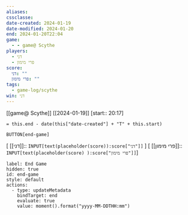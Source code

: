 ```yaml
---
aliases: 
cssclasse: 
date-created: 2024-01-19
date-modified: 2024-01-20
end: 2024-01-20T22:04
game:
  - - game@ Scythe
players:
  - דני
  - פרי מימון
score:
  דני: ""
  פרי מימון: ""
tags:
  - game-log/scythe
win: דני
---
```

[[game@ Scythe]]  [[2024-01-19]] [start:: 20:17]    

`= this.end - date(this["date-created"] + "T" + this.start)` 

 `BUTTON[end-game]`

[ [[דני]]:: `INPUT[text(placeholder(score)):score["דני"]]` ]
[ [[פרי מימון]]:: `INPUT[text(placeholder(score) ):score["פרי מימון"]]`]

```meta-bind-button
label: End Game
hidden: true
id: end-game
style: default
actions:
  - type: updateMetadata
    bindTarget: end
    evaluate: true
    value: moment().format("yyyy-MM-DDTHH:mm")
```
